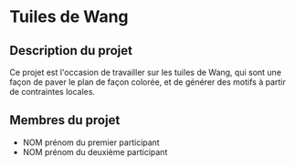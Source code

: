 # Tuiles de Wang

## Description du projet 

Ce projet est l'occasion de travailler sur les tuiles de Wang, qui sont une façon de paver le plan de façon colorée, et de générer des motifs à partir de contraintes locales.

## Membres du projet

- NOM prénom du premier participant
- NOM prénom du deuxième participant
